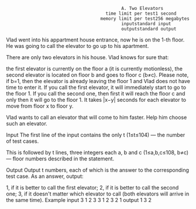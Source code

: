                                                 A. Two Elevators
                                          time limit per test1 second
                                        memory limit per test256 megabytes
                                                inputstandard input
                                                outputstandard output
Vlad went into his appartment house entrance, now he is on the 1-th floor. He was going to call the elevator to go up to his apartment.

There are only two elevators in his house. Vlad knows for sure that:

the first elevator is currently on the floor a (it is currently motionless),
the second elevator is located on floor b and goes to floor c (b≠c). Please note, if b=1, then the elevator is already leaving the floor 1 and Vlad does not have time to enter it.
If you call the first elevator, it will immediately start to go to the floor 1. If you call the second one, then first it will reach the floor c and only then it will go to the floor 1. It takes |x−y| seconds for each elevator to move from floor x to floor y.

Vlad wants to call an elevator that will come to him faster. Help him choose such an elevator.

Input
The first line of the input contains the only t (1≤t≤104) — the number of test cases.

This is followed by t lines, three integers each a, b and c (1≤a,b,c≤108, b≠c) — floor numbers described in the statement.

Output
Output t numbers, each of which is the answer to the corresponding test case. As an answer, output:

1, if it is better to call the first elevator;
2, if it is better to call the second one;
3, if it doesn't matter which elevator to call (both elevators will arrive in the same time).
Example
input
3
1 2 3
3 1 2
3 2 1
output
1
3
2
